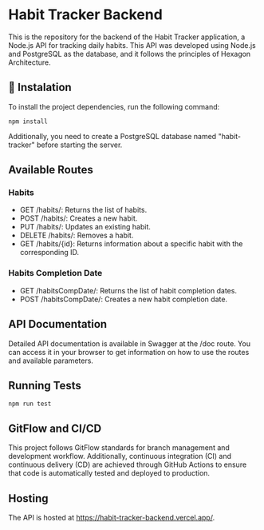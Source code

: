 # Habit Tracker Backend

This is the repository for the backend of the Habit Tracker application, a Node.js API for tracking daily habits.
This API was developed using Node.js and PostgreSQL as the database, and it follows the principles of Hexagon Architecture.

## 🚀 Instalation

To install the project dependencies, run the following command:

```
npm install
```

Additionally, you need to create a PostgreSQL database named "habit-tracker" before starting the server.

## Available Routes

### Habits

- GET /habits/: Returns the list of habits.
- POST /habits/: Creates a new habit.
- PUT /habits/: Updates an existing habit.
- DELETE /habits/: Removes a habit.
- GET /habits/{id}: Returns information about a specific habit with the corresponding ID.

### Habits Completion Date

- GET /habitsCompDate/: Returns the list of habit completion dates.
- POST /habitsCompDate/: Creates a new habit completion date.

## API Documentation

Detailed API documentation is available in Swagger at the /doc route. You can access it in your browser to get information on how to use the routes and available parameters.

## Running Tests

```
npm run test
```

## GitFlow and CI/CD

This project follows GitFlow standards for branch management and development workflow. Additionally, continuous integration (CI) and continuous delivery (CD) are achieved through GitHub Actions to ensure that code is automatically tested and deployed to production.

## Hosting

The API is hosted at https://habit-tracker-backend.vercel.app/.
